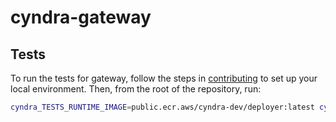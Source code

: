 # cyndra-gateway

## Tests

To run the tests for gateway, follow the steps in [contributing](../CONTRIBUTING.md) to set up your local environment. Then, from the root of the repository, run:

```bash
cyndra_TESTS_RUNTIME_IMAGE=public.ecr.aws/cyndra-dev/deployer:latest cyndra_TESTS_NETWORK=cyndra-dev_user-net cargo test --package cyndra-gateway --all-features -- --nocapture
```
